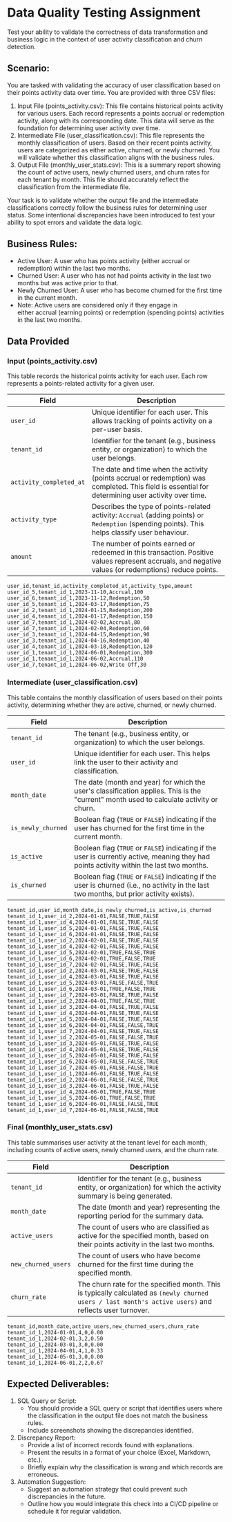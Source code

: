 # Data Quality Testing Assignment

Test your ability to validate the correctness of data transformation and business logic in the context of user activity classification and churn detection.

## Scenario:

You are tasked with validating the accuracy of user classification based on their points activity data over time. You are provided with three CSV files:

1. Input File (points_activity.csv): This file contains historical points activity for various users. Each record represents a points accrual or redemption activity, along with its corresponding date. This data will serve as the foundation for determining user activity over time.
2. Intermediate File (user_classification.csv): This file represents the monthly classification of users. Based on their recent points activity, users are categorized as either active, churned, or newly churned. You will validate whether this classification aligns with the business rules.
3. Output File (monthly_user_stats.csv): This is a summary report showing the count of active users, newly churned users, and churn rates for each tenant by month. This file should accurately reflect the classification from the intermediate file.

Your task is to validate whether the output file and the intermediate classifications correctly follow the business rules for determining user status. Some intentional discrepancies have been introduced to test your ability to spot errors and validate the data logic.

## Business Rules:

- Active User: A user who has points activity (either accrual or redemption) within the last two months.
- Churned User: A user who has not had points activity in the last two months but was active prior to that.
- Newly Churned User: A user who has become churned for the first time in the current month.
- Note: Active users are considered only if they engage in either accrual (earning points) or redemption (spending points) activities in the last two months.

## Data Provided

### Input (points_activity.csv)

This table records the historical points activity for each user. Each row represents a points-related activity for a given user.

| Field | Description |
| --- | --- |
| `user_id` | Unique identifier for each user. This allows tracking of points activity on a per-user basis. |
| `tenant_id` | Identifier for the tenant (e.g., business entity, or organization) to which the user belongs. |
| `activity_completed_at` | The date and time when the activity (points accrual or redemption) was completed. This field is essential for determining user activity over time. |
| `activity_type` | Describes the type of points-related activity: `Accrual` (adding points) or `Redemption` (spending points). This helps classify user behaviour. |
| `amount` | The number of points earned or redeemed in this transaction. Positive values represent accruals, and negative values (or redemptions) reduce points. |

```
user_id,tenant_id,activity_completed_at,activity_type,amount
user_id_5,tenant_id_1,2023-11-10,Accrual,100
user_id_6,tenant_id_1,2023-11-12,Redemption,50
user_id_5,tenant_id_1,2024-03-17,Redemption,75
user_id_2,tenant_id_1,2024-01-15,Redemption,200
user_id_4,tenant_id_1,2024-01-17,Redemption,150
user_id_7,tenant_id_1,2024-02-02,Accrual,80
user_id_7,tenant_id_1,2024-02-04,Redemption,60
user_id_3,tenant_id_1,2024-04-15,Redemption,90
user_id_3,tenant_id_1,2024-04-16,Redemption,40
user_id_4,tenant_id_1,2024-03-18,Redemption,120
user_id_1,tenant_id_1,2024-06-01,Redemption,300
user_id_1,tenant_id_1,2024-06-02,Accrual,110
user_id_7,tenant_id_1,2024-06-02,Write Off,30

```

### Intermediate (user_classification.csv)

This table contains the monthly classification of users based on their points activity, determining whether they are active, churned, or newly churned.

| Field | Description |
| --- | --- |
| `tenant_id` | The tenant (e.g., business entity, or organization) to which the user belongs. |
| `user_id` | Unique identifier for each user. This helps link the user to their activity and classification. |
| `month_date` | The date (month and year) for which the user's classification applies. This is the "current" month used to calculate activity or churn. |
| `is_newly_churned` | Boolean flag (`TRUE` or `FALSE`) indicating if the user has churned for the first time in the current month. |
| `is_active` | Boolean flag (`TRUE` or `FALSE`) indicating if the user is currently active, meaning they had points activity within the last two months. |
| `is_churned` | Boolean flag (`TRUE` or `FALSE`) indicating if the user is churned (i.e., no activity in the last two months, but prior activity exists). |

```
tenant_id,user_id,month_date,is_newly_churned,is_active,is_churned
tenant_id_1,user_id_2,2024-01-01,FALSE,TRUE,FALSE
tenant_id_1,user_id_4,2024-01-01,FALSE,TRUE,FALSE
tenant_id_1,user_id_5,2024-01-01,FALSE,TRUE,FALSE
tenant_id_1,user_id_6,2024-01-01,FALSE,TRUE,FALSE
tenant_id_1,user_id_2,2024-02-01,FALSE,TRUE,FALSE
tenant_id_1,user_id_4,2024-02-01,FALSE,TRUE,FALSE
tenant_id_1,user_id_5,2024-02-01,TRUE,FALSE,TRUE
tenant_id_1,user_id_6,2024-02-01,TRUE,FALSE,TRUE
tenant_id_1,user_id_7,2024-02-01,FALSE,TRUE,FALSE
tenant_id_1,user_id_2,2024-03-01,FALSE,TRUE,FALSE
tenant_id_1,user_id_4,2024-03-01,FALSE,TRUE,FALSE
tenant_id_1,user_id_5,2024-03-01,FALSE,FALSE,TRUE
tenant_id_1,user_id_6,2024-03-01,TRUE,FALSE,TRUE
tenant_id_1,user_id_7,2024-03-01,FALSE,TRUE,FALSE
tenant_id_1,user_id_2,2024-04-01,TRUE,FALSE,TRUE
tenant_id_1,user_id_3,2024-04-01,FALSE,TRUE,FALSE
tenant_id_1,user_id_4,2024-04-01,FALSE,TRUE,FALSE
tenant_id_1,user_id_5,2024-04-01,FALSE,TRUE,FALSE
tenant_id_1,user_id_6,2024-04-01,FALSE,FALSE,TRUE
tenant_id_1,user_id_7,2024-04-01,FALSE,TRUE,FALSE
tenant_id_1,user_id_2,2024-05-01,FALSE,FALSE,TRUE
tenant_id_1,user_id_3,2024-05-01,FALSE,TRUE,FALSE
tenant_id_1,user_id_4,2024-05-01,FALSE,TRUE,FALSE
tenant_id_1,user_id_5,2024-05-01,FALSE,TRUE,FALSE
tenant_id_1,user_id_6,2024-05-01,FALSE,FALSE,TRUE
tenant_id_1,user_id_7,2024-05-01,FALSE,FALSE,TRUE
tenant_id_1,user_id_1,2024-06-01,FALSE,TRUE,FALSE
tenant_id_1,user_id_2,2024-06-01,FALSE,FALSE,TRUE
tenant_id_1,user_id_3,2024-06-01,FALSE,TRUE,FALSE
tenant_id_1,user_id_4,2024-06-01,TRUE,FALSE,TRUE
tenant_id_1,user_id_5,2024-06-01,TRUE,FALSE,TRUE
tenant_id_1,user_id_6,2024-06-01,FALSE,FALSE,TRUE
tenant_id_1,user_id_7,2024-06-01,FALSE,FALSE,TRUE

```

### Final (monthly_user_stats.csv)

This table summarises user activity at the tenant level for each month, including counts of active users, newly churned users, and the churn rate.

| Field | Description |
| --- | --- |
| `tenant_id` | Identifier for the tenant (e.g., business entity, or organization) for which the activity summary is being generated. |
| `month_date` | The date (month and year) representing the reporting period for the summary data. |
| `active_users` | The count of users who are classified as active for the specified month, based on their points activity in the last two months. |
| `new_churned_users` | The count of users who have become churned for the first time during the specified month. |
| `churn_rate` | The churn rate for the specified month. This is typically calculated as `(newly churned users / last month's active users)` and reflects user turnover. |

```
tenant_id,month_date,active_users,new_churned_users,churn_rate
tenant_id_1,2024-01-01,4,0,0.00
tenant_id_1,2024-02-01,3,2,0.50
tenant_id_1,2024-03-01,3,0,0.00
tenant_id_1,2024-04-01,4,1,0.33
tenant_id_1,2024-05-01,3,0,0.00
tenant_id_1,2024-06-01,2,2,0.67
```

## Expected Deliverables:

1. SQL Query or Script:
    - You should provide a SQL query or script that identifies users where the classification in the output file does not match the business rules.
    - Include screenshots showing the discrepancies identified.
2. Discrepancy Report:
    - Provide a list of incorrect records found with explanations.
    - Present the results in a format of your choice (Excel, Markdown, etc.).
    - Briefly explain why the classification is wrong and which records are erroneous.
3. Automation Suggestion:
    - Suggest an automation strategy that could prevent such discrepancies in the future.
    - Outline how you would integrate this check into a CI/CD pipeline or schedule it for regular validation.
